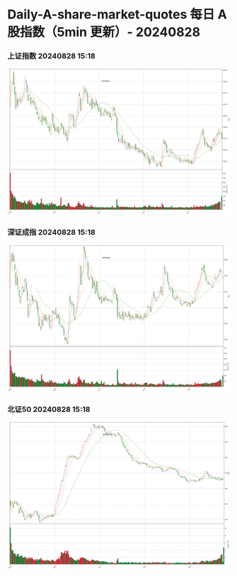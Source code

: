 
# Daily-A-share-market-quotes 每日 A 股指数（5min 更新）- 20240828

### 上证指数 20240828 15:18
![](./fig/2024/8/20240828-sh000001.png)

### 深证成指 20240828 15:18
![](./fig/2024/8/20240828-sz399001.png)

### 北证50 20240828 15:18
![](./fig/2024/8/20240828-bj899050.png)
